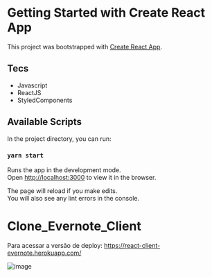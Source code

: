 # Getting Started with Create React App

This project was bootstrapped with [Create React App](https://github.com/facebook/create-react-app).

## Tecs
- Javascript
- ReactJS
- StyledComponents

## Available Scripts

In the project directory, you can run:

### `yarn start`

Runs the app in the development mode.\
Open [http://localhost:3000](http://localhost:3000) to view it in the browser.

The page will reload if you make edits.\
You will also see any lint errors in the console.

# Clone_Evernote_Client

Para acessar a versão de deploy: https://react-client-evernote.herokuapp.com/

![image](https://user-images.githubusercontent.com/19415372/140828000-bc678a66-6ae5-4ed0-92da-807ed1a0cd66.png)
